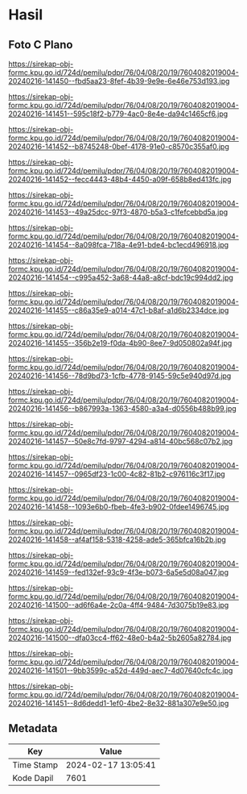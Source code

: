 # Hasil

## Foto C Plano

https://sirekap-obj-formc.kpu.go.id/724d/pemilu/pdpr/76/04/08/20/19/7604082019004-20240216-141450--fbd5aa23-8fef-4b39-9e9e-6e46e753d193.jpg

https://sirekap-obj-formc.kpu.go.id/724d/pemilu/pdpr/76/04/08/20/19/7604082019004-20240216-141451--595c18f2-b779-4ac0-8e4e-da94c1465cf6.jpg

https://sirekap-obj-formc.kpu.go.id/724d/pemilu/pdpr/76/04/08/20/19/7604082019004-20240216-141452--b8745248-0bef-4178-91e0-c8570c355af0.jpg

https://sirekap-obj-formc.kpu.go.id/724d/pemilu/pdpr/76/04/08/20/19/7604082019004-20240216-141452--fecc4443-48b4-4450-a09f-658b8ed413fc.jpg

https://sirekap-obj-formc.kpu.go.id/724d/pemilu/pdpr/76/04/08/20/19/7604082019004-20240216-141453--49a25dcc-97f3-4870-b5a3-c1fefcebbd5a.jpg

https://sirekap-obj-formc.kpu.go.id/724d/pemilu/pdpr/76/04/08/20/19/7604082019004-20240216-141454--8a098fca-718a-4e91-bde4-bc1ecd496918.jpg

https://sirekap-obj-formc.kpu.go.id/724d/pemilu/pdpr/76/04/08/20/19/7604082019004-20240216-141454--c995a452-3a68-44a8-a8cf-bdc19c994dd2.jpg

https://sirekap-obj-formc.kpu.go.id/724d/pemilu/pdpr/76/04/08/20/19/7604082019004-20240216-141455--c86a35e9-a014-47c1-b8af-a1d6b2334dce.jpg

https://sirekap-obj-formc.kpu.go.id/724d/pemilu/pdpr/76/04/08/20/19/7604082019004-20240216-141455--356b2e19-f0da-4b90-8ee7-9d050802a94f.jpg

https://sirekap-obj-formc.kpu.go.id/724d/pemilu/pdpr/76/04/08/20/19/7604082019004-20240216-141456--78d9bd73-1cfb-4778-9145-59c5e940d97d.jpg

https://sirekap-obj-formc.kpu.go.id/724d/pemilu/pdpr/76/04/08/20/19/7604082019004-20240216-141456--b867993a-1363-4580-a3a4-d0556b488b99.jpg

https://sirekap-obj-formc.kpu.go.id/724d/pemilu/pdpr/76/04/08/20/19/7604082019004-20240216-141457--50e8c7fd-9797-4294-a814-40bc568c07b2.jpg

https://sirekap-obj-formc.kpu.go.id/724d/pemilu/pdpr/76/04/08/20/19/7604082019004-20240216-141457--0965df23-1c00-4c82-81b2-c976116c3f17.jpg

https://sirekap-obj-formc.kpu.go.id/724d/pemilu/pdpr/76/04/08/20/19/7604082019004-20240216-141458--1093e6b0-fbeb-4fe3-b902-0fdee1496745.jpg

https://sirekap-obj-formc.kpu.go.id/724d/pemilu/pdpr/76/04/08/20/19/7604082019004-20240216-141458--af4af158-5318-4258-ade5-365bfca16b2b.jpg

https://sirekap-obj-formc.kpu.go.id/724d/pemilu/pdpr/76/04/08/20/19/7604082019004-20240216-141459--fed132ef-93c9-4f3e-b073-6a5e5d08a047.jpg

https://sirekap-obj-formc.kpu.go.id/724d/pemilu/pdpr/76/04/08/20/19/7604082019004-20240216-141500--ad6f6a4e-2c0a-4ff4-9484-7d3075b19e83.jpg

https://sirekap-obj-formc.kpu.go.id/724d/pemilu/pdpr/76/04/08/20/19/7604082019004-20240216-141500--dfa03cc4-ff62-48e0-b4a2-5b2605a82784.jpg

https://sirekap-obj-formc.kpu.go.id/724d/pemilu/pdpr/76/04/08/20/19/7604082019004-20240216-141501--9bb3599c-a52d-449d-aec7-4d07640cfc4c.jpg

https://sirekap-obj-formc.kpu.go.id/724d/pemilu/pdpr/76/04/08/20/19/7604082019004-20240216-141451--8d6dedd1-1ef0-4be2-8e32-881a307e9e50.jpg


## Metadata

| Key        | Value               |
| ---------- | ------------------- |
| Time Stamp | 2024-02-17 13:05:41 |
| Kode Dapil | 7601                |



